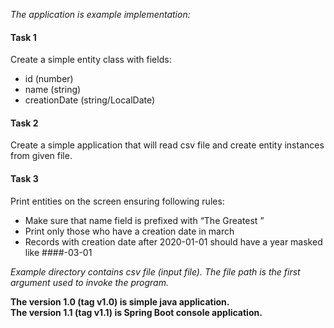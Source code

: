 *The application is example implementation:*

#### Task 1
Create a simple entity class with fields:
* id (number)
* name (string)
* creationDate (string/LocalDate)

#### Task 2
Create a simple application that will read csv file and create entity instances from given file.

#### Task 3
Print entities on the screen ensuring following rules:
* Make sure that name field is prefixed with “The Greatest ”
* Print only those who have a creation date in march
* Records with creation date after 2020-01-01 should have a year masked like ####-03-01


*Example directory contains csv file (input file).*
*The file path is the first argument used to invoke the program.*

**The version 1.0 (tag v1.0) is simple java application.**\
**The version 1.1 (tag v1.1) is Spring Boot console application.**